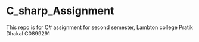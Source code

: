 # C_sharp_Assignment
This repo is for C# assignment for second semester, Lambton college
Pratik Dhakal C0899291
